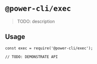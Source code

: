 # `@power-cli/exec`

> TODO: description

## Usage

```
const exec = require('@power-cli/exec');

// TODO: DEMONSTRATE API
```
